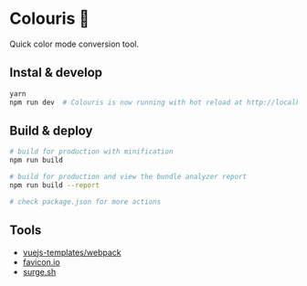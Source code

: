 # Colouris 🎨
Quick color mode conversion tool.


## Instal & develop
``` bash
yarn
npm run dev  # Colouris is now running with hot reload at http://localhost:8080
```


## Build & deploy
``` bash
# build for production with minification
npm run build

# build for production and view the bundle analyzer report
npm run build --report

# check package.json for more actions
```


## Tools
- [vuejs-templates/webpack](https://github.com/vuejs-templates/webpack)
- [favicon.io](https://favicon.io/emoji-favicons/)
- [surge.sh](http://surge.sh/)
